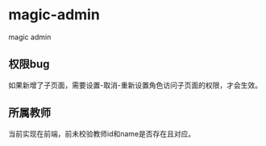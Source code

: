 # magic-admin
magic admin

## 权限bug
如果新增了子页面，需要设置-取消-重新设置角色访问子页面的权限，才会生效。

## 所属教师
当前实现在前端，前未校验教师id和name是否存在且对应。